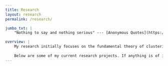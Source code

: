 ```yaml
---
title: Research
layout: research
permalink: /research/

jumbo_txt: |
    "Nothing to say and nothing serious" --- [Anonymous Quotes](https://google.com).

overview: |
    My research initially focuses on the fundamental theory of clustering or clusterability and the design of entropy based machine learning algorithm. However, I always consider a good machine learning algorithm should generated from real life problems. During my PhD study, Besides the designing of fundamental machine learning algorithms, I also involved into several practical projects which span in different domains. Currently, I am entered some projects that utilize ML for management system design. These management systems also lie in different fields such as medical care, live streaming platform, water resource and power system.
    
    Below are some of my current research projects. If anything is of interest to you, feel free to [contact me](#contact-me)!
---
```



